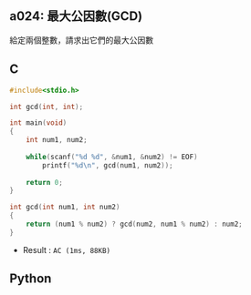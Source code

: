 ## a024: 最大公因數(GCD)
給定兩個整數，請求出它們的最大公因數

## C
```C
#include<stdio.h>

int gcd(int, int);

int main(void)
{
	int num1, num2;
	
	while(scanf("%d %d", &num1, &num2) != EOF)
		printf("%d\n", gcd(num1, num2));
	
	return 0;
}

int gcd(int num1, int num2)
{
	return (num1 % num2) ? gcd(num2, num1 % num2) : num2;
}
```
 * Result : `AC (1ms, 88KB)`

## Python
